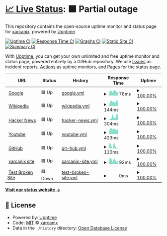 # [📈 Live Status](https://xarcanix.github.io/upptime): <!--live status--> **🟧 Partial outage**

This repository contains the open-source uptime monitor and status page for [xarcanix](https://xarcanix.github.io/upptime), powered by [Upptime](https://github.com/upptime/upptime).

[![Uptime CI](https://github.com/xarcanix/upptime/workflows/Uptime%20CI/badge.svg)](https://github.com/xarcanix/upptime/actions?query=workflow%3A%22Uptime+CI%22)
[![Response Time CI](https://github.com/xarcanix/upptime/workflows/Response%20Time%20CI/badge.svg)](https://github.com/xarcanix/upptime/actions?query=workflow%3A%22Response+Time+CI%22)
[![Graphs CI](https://github.com/xarcanix/upptime/workflows/Graphs%20CI/badge.svg)](https://github.com/xarcanix/upptime/actions?query=workflow%3A%22Graphs+CI%22)
[![Static Site CI](https://github.com/xarcanix/upptime/workflows/Static%20Site%20CI/badge.svg)](https://github.com/xarcanix/upptime/actions?query=workflow%3A%22Static+Site+CI%22)
[![Summary CI](https://github.com/xarcanix/upptime/workflows/Summary%20CI/badge.svg)](https://github.com/xarcanix/upptime/actions?query=workflow%3A%22Summary+CI%22)

With [Upptime](https://upptime.js.org), you can get your own unlimited and free uptime monitor and status page, powered entirely by a GitHub repository. We use [Issues](https://github.com/xarcanix/upptime/issues) as incident reports, [Actions](https://github.com/xarcanix/upptime/actions) as uptime monitors, and [Pages](https://xarcanix.github.io/upptime) for the status page.

<!--start: status pages-->
<!-- This summary is generated by Upptime (https://github.com/upptime/upptime) -->
<!-- Do not edit this manually, your changes will be overwritten -->
<!-- prettier-ignore -->
| URL | Status | History | Response Time | Uptime |
| --- | ------ | ------- | ------------- | ------ |
| <img alt="" src="https://icons.duckduckgo.com/ip3/www.google.com.ico" height="13"> [Google](https://www.google.com) | 🟩 Up | [google.yml](https://github.com/xarcanix/upptime/commits/HEAD/history/google.yml) | <details><summary><img alt="Response time graph" src="./graphs/google/response-time-week.png" height="20"> 78ms</summary><br><a href="https://xarcanix.github.io/upptime/history/google"><img alt="Response time 98" src="https://img.shields.io/endpoint?url=https%3A%2F%2Fraw.githubusercontent.com%2Fxarcanix%2Fupptime%2FHEAD%2Fapi%2Fgoogle%2Fresponse-time.json"></a><br><a href="https://xarcanix.github.io/upptime/history/google"><img alt="24-hour response time 81" src="https://img.shields.io/endpoint?url=https%3A%2F%2Fraw.githubusercontent.com%2Fxarcanix%2Fupptime%2FHEAD%2Fapi%2Fgoogle%2Fresponse-time-day.json"></a><br><a href="https://xarcanix.github.io/upptime/history/google"><img alt="7-day response time 78" src="https://img.shields.io/endpoint?url=https%3A%2F%2Fraw.githubusercontent.com%2Fxarcanix%2Fupptime%2FHEAD%2Fapi%2Fgoogle%2Fresponse-time-week.json"></a><br><a href="https://xarcanix.github.io/upptime/history/google"><img alt="30-day response time 96" src="https://img.shields.io/endpoint?url=https%3A%2F%2Fraw.githubusercontent.com%2Fxarcanix%2Fupptime%2FHEAD%2Fapi%2Fgoogle%2Fresponse-time-month.json"></a><br><a href="https://xarcanix.github.io/upptime/history/google"><img alt="1-year response time 98" src="https://img.shields.io/endpoint?url=https%3A%2F%2Fraw.githubusercontent.com%2Fxarcanix%2Fupptime%2FHEAD%2Fapi%2Fgoogle%2Fresponse-time-year.json"></a></details> | <details><summary><a href="https://xarcanix.github.io/upptime/history/google">100.00%</a></summary><a href="https://xarcanix.github.io/upptime/history/google"><img alt="All-time uptime 100.00%" src="https://img.shields.io/endpoint?url=https%3A%2F%2Fraw.githubusercontent.com%2Fxarcanix%2Fupptime%2FHEAD%2Fapi%2Fgoogle%2Fuptime.json"></a><br><a href="https://xarcanix.github.io/upptime/history/google"><img alt="24-hour uptime 100.00%" src="https://img.shields.io/endpoint?url=https%3A%2F%2Fraw.githubusercontent.com%2Fxarcanix%2Fupptime%2FHEAD%2Fapi%2Fgoogle%2Fuptime-day.json"></a><br><a href="https://xarcanix.github.io/upptime/history/google"><img alt="7-day uptime 100.00%" src="https://img.shields.io/endpoint?url=https%3A%2F%2Fraw.githubusercontent.com%2Fxarcanix%2Fupptime%2FHEAD%2Fapi%2Fgoogle%2Fuptime-week.json"></a><br><a href="https://xarcanix.github.io/upptime/history/google"><img alt="30-day uptime 100.00%" src="https://img.shields.io/endpoint?url=https%3A%2F%2Fraw.githubusercontent.com%2Fxarcanix%2Fupptime%2FHEAD%2Fapi%2Fgoogle%2Fuptime-month.json"></a><br><a href="https://xarcanix.github.io/upptime/history/google"><img alt="1-year uptime 100.00%" src="https://img.shields.io/endpoint?url=https%3A%2F%2Fraw.githubusercontent.com%2Fxarcanix%2Fupptime%2FHEAD%2Fapi%2Fgoogle%2Fuptime-year.json"></a></details>
| <img alt="" src="https://icons.duckduckgo.com/ip3/en.wikipedia.org.ico" height="13"> [Wikipedia](https://en.wikipedia.org) | 🟩 Up | [wikipedia.yml](https://github.com/xarcanix/upptime/commits/HEAD/history/wikipedia.yml) | <details><summary><img alt="Response time graph" src="./graphs/wikipedia/response-time-week.png" height="20"> 144ms</summary><br><a href="https://xarcanix.github.io/upptime/history/wikipedia"><img alt="Response time 204" src="https://img.shields.io/endpoint?url=https%3A%2F%2Fraw.githubusercontent.com%2Fxarcanix%2Fupptime%2FHEAD%2Fapi%2Fwikipedia%2Fresponse-time.json"></a><br><a href="https://xarcanix.github.io/upptime/history/wikipedia"><img alt="24-hour response time 138" src="https://img.shields.io/endpoint?url=https%3A%2F%2Fraw.githubusercontent.com%2Fxarcanix%2Fupptime%2FHEAD%2Fapi%2Fwikipedia%2Fresponse-time-day.json"></a><br><a href="https://xarcanix.github.io/upptime/history/wikipedia"><img alt="7-day response time 144" src="https://img.shields.io/endpoint?url=https%3A%2F%2Fraw.githubusercontent.com%2Fxarcanix%2Fupptime%2FHEAD%2Fapi%2Fwikipedia%2Fresponse-time-week.json"></a><br><a href="https://xarcanix.github.io/upptime/history/wikipedia"><img alt="30-day response time 203" src="https://img.shields.io/endpoint?url=https%3A%2F%2Fraw.githubusercontent.com%2Fxarcanix%2Fupptime%2FHEAD%2Fapi%2Fwikipedia%2Fresponse-time-month.json"></a><br><a href="https://xarcanix.github.io/upptime/history/wikipedia"><img alt="1-year response time 204" src="https://img.shields.io/endpoint?url=https%3A%2F%2Fraw.githubusercontent.com%2Fxarcanix%2Fupptime%2FHEAD%2Fapi%2Fwikipedia%2Fresponse-time-year.json"></a></details> | <details><summary><a href="https://xarcanix.github.io/upptime/history/wikipedia">100.00%</a></summary><a href="https://xarcanix.github.io/upptime/history/wikipedia"><img alt="All-time uptime 100.00%" src="https://img.shields.io/endpoint?url=https%3A%2F%2Fraw.githubusercontent.com%2Fxarcanix%2Fupptime%2FHEAD%2Fapi%2Fwikipedia%2Fuptime.json"></a><br><a href="https://xarcanix.github.io/upptime/history/wikipedia"><img alt="24-hour uptime 100.00%" src="https://img.shields.io/endpoint?url=https%3A%2F%2Fraw.githubusercontent.com%2Fxarcanix%2Fupptime%2FHEAD%2Fapi%2Fwikipedia%2Fuptime-day.json"></a><br><a href="https://xarcanix.github.io/upptime/history/wikipedia"><img alt="7-day uptime 100.00%" src="https://img.shields.io/endpoint?url=https%3A%2F%2Fraw.githubusercontent.com%2Fxarcanix%2Fupptime%2FHEAD%2Fapi%2Fwikipedia%2Fuptime-week.json"></a><br><a href="https://xarcanix.github.io/upptime/history/wikipedia"><img alt="30-day uptime 100.00%" src="https://img.shields.io/endpoint?url=https%3A%2F%2Fraw.githubusercontent.com%2Fxarcanix%2Fupptime%2FHEAD%2Fapi%2Fwikipedia%2Fuptime-month.json"></a><br><a href="https://xarcanix.github.io/upptime/history/wikipedia"><img alt="1-year uptime 99.99%" src="https://img.shields.io/endpoint?url=https%3A%2F%2Fraw.githubusercontent.com%2Fxarcanix%2Fupptime%2FHEAD%2Fapi%2Fwikipedia%2Fuptime-year.json"></a></details>
| <img alt="" src="https://icons.duckduckgo.com/ip3/news.ycombinator.com.ico" height="13"> [Hacker News](https://news.ycombinator.com) | 🟩 Up | [hacker-news.yml](https://github.com/xarcanix/upptime/commits/HEAD/history/hacker-news.yml) | <details><summary><img alt="Response time graph" src="./graphs/hacker-news/response-time-week.png" height="20"> 304ms</summary><br><a href="https://xarcanix.github.io/upptime/history/hacker-news"><img alt="Response time 277" src="https://img.shields.io/endpoint?url=https%3A%2F%2Fraw.githubusercontent.com%2Fxarcanix%2Fupptime%2FHEAD%2Fapi%2Fhacker-news%2Fresponse-time.json"></a><br><a href="https://xarcanix.github.io/upptime/history/hacker-news"><img alt="24-hour response time 428" src="https://img.shields.io/endpoint?url=https%3A%2F%2Fraw.githubusercontent.com%2Fxarcanix%2Fupptime%2FHEAD%2Fapi%2Fhacker-news%2Fresponse-time-day.json"></a><br><a href="https://xarcanix.github.io/upptime/history/hacker-news"><img alt="7-day response time 304" src="https://img.shields.io/endpoint?url=https%3A%2F%2Fraw.githubusercontent.com%2Fxarcanix%2Fupptime%2FHEAD%2Fapi%2Fhacker-news%2Fresponse-time-week.json"></a><br><a href="https://xarcanix.github.io/upptime/history/hacker-news"><img alt="30-day response time 324" src="https://img.shields.io/endpoint?url=https%3A%2F%2Fraw.githubusercontent.com%2Fxarcanix%2Fupptime%2FHEAD%2Fapi%2Fhacker-news%2Fresponse-time-month.json"></a><br><a href="https://xarcanix.github.io/upptime/history/hacker-news"><img alt="1-year response time 277" src="https://img.shields.io/endpoint?url=https%3A%2F%2Fraw.githubusercontent.com%2Fxarcanix%2Fupptime%2FHEAD%2Fapi%2Fhacker-news%2Fresponse-time-year.json"></a></details> | <details><summary><a href="https://xarcanix.github.io/upptime/history/hacker-news">100.00%</a></summary><a href="https://xarcanix.github.io/upptime/history/hacker-news"><img alt="All-time uptime 99.96%" src="https://img.shields.io/endpoint?url=https%3A%2F%2Fraw.githubusercontent.com%2Fxarcanix%2Fupptime%2FHEAD%2Fapi%2Fhacker-news%2Fuptime.json"></a><br><a href="https://xarcanix.github.io/upptime/history/hacker-news"><img alt="24-hour uptime 100.00%" src="https://img.shields.io/endpoint?url=https%3A%2F%2Fraw.githubusercontent.com%2Fxarcanix%2Fupptime%2FHEAD%2Fapi%2Fhacker-news%2Fuptime-day.json"></a><br><a href="https://xarcanix.github.io/upptime/history/hacker-news"><img alt="7-day uptime 100.00%" src="https://img.shields.io/endpoint?url=https%3A%2F%2Fraw.githubusercontent.com%2Fxarcanix%2Fupptime%2FHEAD%2Fapi%2Fhacker-news%2Fuptime-week.json"></a><br><a href="https://xarcanix.github.io/upptime/history/hacker-news"><img alt="30-day uptime 100.00%" src="https://img.shields.io/endpoint?url=https%3A%2F%2Fraw.githubusercontent.com%2Fxarcanix%2Fupptime%2FHEAD%2Fapi%2Fhacker-news%2Fuptime-month.json"></a><br><a href="https://xarcanix.github.io/upptime/history/hacker-news"><img alt="1-year uptime 99.89%" src="https://img.shields.io/endpoint?url=https%3A%2F%2Fraw.githubusercontent.com%2Fxarcanix%2Fupptime%2FHEAD%2Fapi%2Fhacker-news%2Fuptime-year.json"></a></details>
| <img alt="" src="https://icons.duckduckgo.com/ip3/www.youtube.com.ico" height="13"> [Youtube](https://www.youtube.com) | 🟩 Up | [youtube.yml](https://github.com/xarcanix/upptime/commits/HEAD/history/youtube.yml) | <details><summary><img alt="Response time graph" src="./graphs/youtube/response-time-week.png" height="20"> 423ms</summary><br><a href="https://xarcanix.github.io/upptime/history/youtube"><img alt="Response time 280" src="https://img.shields.io/endpoint?url=https%3A%2F%2Fraw.githubusercontent.com%2Fxarcanix%2Fupptime%2FHEAD%2Fapi%2Fyoutube%2Fresponse-time.json"></a><br><a href="https://xarcanix.github.io/upptime/history/youtube"><img alt="24-hour response time 1525" src="https://img.shields.io/endpoint?url=https%3A%2F%2Fraw.githubusercontent.com%2Fxarcanix%2Fupptime%2FHEAD%2Fapi%2Fyoutube%2Fresponse-time-day.json"></a><br><a href="https://xarcanix.github.io/upptime/history/youtube"><img alt="7-day response time 423" src="https://img.shields.io/endpoint?url=https%3A%2F%2Fraw.githubusercontent.com%2Fxarcanix%2Fupptime%2FHEAD%2Fapi%2Fyoutube%2Fresponse-time-week.json"></a><br><a href="https://xarcanix.github.io/upptime/history/youtube"><img alt="30-day response time 305" src="https://img.shields.io/endpoint?url=https%3A%2F%2Fraw.githubusercontent.com%2Fxarcanix%2Fupptime%2FHEAD%2Fapi%2Fyoutube%2Fresponse-time-month.json"></a><br><a href="https://xarcanix.github.io/upptime/history/youtube"><img alt="1-year response time 280" src="https://img.shields.io/endpoint?url=https%3A%2F%2Fraw.githubusercontent.com%2Fxarcanix%2Fupptime%2FHEAD%2Fapi%2Fyoutube%2Fresponse-time-year.json"></a></details> | <details><summary><a href="https://xarcanix.github.io/upptime/history/youtube">100.00%</a></summary><a href="https://xarcanix.github.io/upptime/history/youtube"><img alt="All-time uptime 100.00%" src="https://img.shields.io/endpoint?url=https%3A%2F%2Fraw.githubusercontent.com%2Fxarcanix%2Fupptime%2FHEAD%2Fapi%2Fyoutube%2Fuptime.json"></a><br><a href="https://xarcanix.github.io/upptime/history/youtube"><img alt="24-hour uptime 100.00%" src="https://img.shields.io/endpoint?url=https%3A%2F%2Fraw.githubusercontent.com%2Fxarcanix%2Fupptime%2FHEAD%2Fapi%2Fyoutube%2Fuptime-day.json"></a><br><a href="https://xarcanix.github.io/upptime/history/youtube"><img alt="7-day uptime 100.00%" src="https://img.shields.io/endpoint?url=https%3A%2F%2Fraw.githubusercontent.com%2Fxarcanix%2Fupptime%2FHEAD%2Fapi%2Fyoutube%2Fuptime-week.json"></a><br><a href="https://xarcanix.github.io/upptime/history/youtube"><img alt="30-day uptime 100.00%" src="https://img.shields.io/endpoint?url=https%3A%2F%2Fraw.githubusercontent.com%2Fxarcanix%2Fupptime%2FHEAD%2Fapi%2Fyoutube%2Fuptime-month.json"></a><br><a href="https://xarcanix.github.io/upptime/history/youtube"><img alt="1-year uptime 100.00%" src="https://img.shields.io/endpoint?url=https%3A%2F%2Fraw.githubusercontent.com%2Fxarcanix%2Fupptime%2FHEAD%2Fapi%2Fyoutube%2Fuptime-year.json"></a></details>
| <img alt="" src="https://icons.duckduckgo.com/ip3/github.com.ico" height="13"> [GitHub](https://github.com) | 🟩 Up | [git-hub.yml](https://github.com/xarcanix/upptime/commits/HEAD/history/git-hub.yml) | <details><summary><img alt="Response time graph" src="./graphs/git-hub/response-time-week.png" height="20"> 110ms</summary><br><a href="https://xarcanix.github.io/upptime/history/git-hub"><img alt="Response time 249" src="https://img.shields.io/endpoint?url=https%3A%2F%2Fraw.githubusercontent.com%2Fxarcanix%2Fupptime%2FHEAD%2Fapi%2Fgit-hub%2Fresponse-time.json"></a><br><a href="https://xarcanix.github.io/upptime/history/git-hub"><img alt="24-hour response time 32" src="https://img.shields.io/endpoint?url=https%3A%2F%2Fraw.githubusercontent.com%2Fxarcanix%2Fupptime%2FHEAD%2Fapi%2Fgit-hub%2Fresponse-time-day.json"></a><br><a href="https://xarcanix.github.io/upptime/history/git-hub"><img alt="7-day response time 110" src="https://img.shields.io/endpoint?url=https%3A%2F%2Fraw.githubusercontent.com%2Fxarcanix%2Fupptime%2FHEAD%2Fapi%2Fgit-hub%2Fresponse-time-week.json"></a><br><a href="https://xarcanix.github.io/upptime/history/git-hub"><img alt="30-day response time 116" src="https://img.shields.io/endpoint?url=https%3A%2F%2Fraw.githubusercontent.com%2Fxarcanix%2Fupptime%2FHEAD%2Fapi%2Fgit-hub%2Fresponse-time-month.json"></a><br><a href="https://xarcanix.github.io/upptime/history/git-hub"><img alt="1-year response time 249" src="https://img.shields.io/endpoint?url=https%3A%2F%2Fraw.githubusercontent.com%2Fxarcanix%2Fupptime%2FHEAD%2Fapi%2Fgit-hub%2Fresponse-time-year.json"></a></details> | <details><summary><a href="https://xarcanix.github.io/upptime/history/git-hub">100.00%</a></summary><a href="https://xarcanix.github.io/upptime/history/git-hub"><img alt="All-time uptime 99.30%" src="https://img.shields.io/endpoint?url=https%3A%2F%2Fraw.githubusercontent.com%2Fxarcanix%2Fupptime%2FHEAD%2Fapi%2Fgit-hub%2Fuptime.json"></a><br><a href="https://xarcanix.github.io/upptime/history/git-hub"><img alt="24-hour uptime 100.00%" src="https://img.shields.io/endpoint?url=https%3A%2F%2Fraw.githubusercontent.com%2Fxarcanix%2Fupptime%2FHEAD%2Fapi%2Fgit-hub%2Fuptime-day.json"></a><br><a href="https://xarcanix.github.io/upptime/history/git-hub"><img alt="7-day uptime 100.00%" src="https://img.shields.io/endpoint?url=https%3A%2F%2Fraw.githubusercontent.com%2Fxarcanix%2Fupptime%2FHEAD%2Fapi%2Fgit-hub%2Fuptime-week.json"></a><br><a href="https://xarcanix.github.io/upptime/history/git-hub"><img alt="30-day uptime 99.95%" src="https://img.shields.io/endpoint?url=https%3A%2F%2Fraw.githubusercontent.com%2Fxarcanix%2Fupptime%2FHEAD%2Fapi%2Fgit-hub%2Fuptime-month.json"></a><br><a href="https://xarcanix.github.io/upptime/history/git-hub"><img alt="1-year uptime 99.30%" src="https://img.shields.io/endpoint?url=https%3A%2F%2Fraw.githubusercontent.com%2Fxarcanix%2Fupptime%2FHEAD%2Fapi%2Fgit-hub%2Fuptime-year.json"></a></details>
| <img alt="" src="https://icons.duckduckgo.com/ip3/xarcanix.github.io.ico" height="13"> [xarcanix site](https://xarcanix.github.io/site/) | 🟩 Up | [xarcanix-site.yml](https://github.com/xarcanix/upptime/commits/HEAD/history/xarcanix-site.yml) | <details><summary><img alt="Response time graph" src="./graphs/xarcanix-site/response-time-week.png" height="20"> 92ms</summary><br><a href="https://xarcanix.github.io/upptime/history/xarcanix-site"><img alt="Response time 100" src="https://img.shields.io/endpoint?url=https%3A%2F%2Fraw.githubusercontent.com%2Fxarcanix%2Fupptime%2FHEAD%2Fapi%2Fxarcanix-site%2Fresponse-time.json"></a><br><a href="https://xarcanix.github.io/upptime/history/xarcanix-site"><img alt="24-hour response time 27" src="https://img.shields.io/endpoint?url=https%3A%2F%2Fraw.githubusercontent.com%2Fxarcanix%2Fupptime%2FHEAD%2Fapi%2Fxarcanix-site%2Fresponse-time-day.json"></a><br><a href="https://xarcanix.github.io/upptime/history/xarcanix-site"><img alt="7-day response time 92" src="https://img.shields.io/endpoint?url=https%3A%2F%2Fraw.githubusercontent.com%2Fxarcanix%2Fupptime%2FHEAD%2Fapi%2Fxarcanix-site%2Fresponse-time-week.json"></a><br><a href="https://xarcanix.github.io/upptime/history/xarcanix-site"><img alt="30-day response time 93" src="https://img.shields.io/endpoint?url=https%3A%2F%2Fraw.githubusercontent.com%2Fxarcanix%2Fupptime%2FHEAD%2Fapi%2Fxarcanix-site%2Fresponse-time-month.json"></a><br><a href="https://xarcanix.github.io/upptime/history/xarcanix-site"><img alt="1-year response time 100" src="https://img.shields.io/endpoint?url=https%3A%2F%2Fraw.githubusercontent.com%2Fxarcanix%2Fupptime%2FHEAD%2Fapi%2Fxarcanix-site%2Fresponse-time-year.json"></a></details> | <details><summary><a href="https://xarcanix.github.io/upptime/history/xarcanix-site">100.00%</a></summary><a href="https://xarcanix.github.io/upptime/history/xarcanix-site"><img alt="All-time uptime 100.00%" src="https://img.shields.io/endpoint?url=https%3A%2F%2Fraw.githubusercontent.com%2Fxarcanix%2Fupptime%2FHEAD%2Fapi%2Fxarcanix-site%2Fuptime.json"></a><br><a href="https://xarcanix.github.io/upptime/history/xarcanix-site"><img alt="24-hour uptime 100.00%" src="https://img.shields.io/endpoint?url=https%3A%2F%2Fraw.githubusercontent.com%2Fxarcanix%2Fupptime%2FHEAD%2Fapi%2Fxarcanix-site%2Fuptime-day.json"></a><br><a href="https://xarcanix.github.io/upptime/history/xarcanix-site"><img alt="7-day uptime 100.00%" src="https://img.shields.io/endpoint?url=https%3A%2F%2Fraw.githubusercontent.com%2Fxarcanix%2Fupptime%2FHEAD%2Fapi%2Fxarcanix-site%2Fuptime-week.json"></a><br><a href="https://xarcanix.github.io/upptime/history/xarcanix-site"><img alt="30-day uptime 100.00%" src="https://img.shields.io/endpoint?url=https%3A%2F%2Fraw.githubusercontent.com%2Fxarcanix%2Fupptime%2FHEAD%2Fapi%2Fxarcanix-site%2Fuptime-month.json"></a><br><a href="https://xarcanix.github.io/upptime/history/xarcanix-site"><img alt="1-year uptime 100.00%" src="https://img.shields.io/endpoint?url=https%3A%2F%2Fraw.githubusercontent.com%2Fxarcanix%2Fupptime%2FHEAD%2Fapi%2Fxarcanix-site%2Fuptime-year.json"></a></details>
| <img alt="" src="https://icons.duckduckgo.com/ip3/thissitedoesnotexist.koj.co.ico" height="13"> [Test Broken Site](https://thissitedoesnotexist.koj.co) | 🟥 Down | [test-broken-site.yml](https://github.com/xarcanix/upptime/commits/HEAD/history/test-broken-site.yml) | <details><summary><img alt="Response time graph" src="./graphs/test-broken-site/response-time-week.png" height="20"> 0ms</summary><br><a href="https://xarcanix.github.io/upptime/history/test-broken-site"><img alt="Response time 0" src="https://img.shields.io/endpoint?url=https%3A%2F%2Fraw.githubusercontent.com%2Fxarcanix%2Fupptime%2FHEAD%2Fapi%2Ftest-broken-site%2Fresponse-time.json"></a><br><a href="https://xarcanix.github.io/upptime/history/test-broken-site"><img alt="24-hour response time 0" src="https://img.shields.io/endpoint?url=https%3A%2F%2Fraw.githubusercontent.com%2Fxarcanix%2Fupptime%2FHEAD%2Fapi%2Ftest-broken-site%2Fresponse-time-day.json"></a><br><a href="https://xarcanix.github.io/upptime/history/test-broken-site"><img alt="7-day response time 0" src="https://img.shields.io/endpoint?url=https%3A%2F%2Fraw.githubusercontent.com%2Fxarcanix%2Fupptime%2FHEAD%2Fapi%2Ftest-broken-site%2Fresponse-time-week.json"></a><br><a href="https://xarcanix.github.io/upptime/history/test-broken-site"><img alt="30-day response time 0" src="https://img.shields.io/endpoint?url=https%3A%2F%2Fraw.githubusercontent.com%2Fxarcanix%2Fupptime%2FHEAD%2Fapi%2Ftest-broken-site%2Fresponse-time-month.json"></a><br><a href="https://xarcanix.github.io/upptime/history/test-broken-site"><img alt="1-year response time 0" src="https://img.shields.io/endpoint?url=https%3A%2F%2Fraw.githubusercontent.com%2Fxarcanix%2Fupptime%2FHEAD%2Fapi%2Ftest-broken-site%2Fresponse-time-year.json"></a></details> | <details><summary><a href="https://xarcanix.github.io/upptime/history/test-broken-site">100.00%</a></summary><a href="https://xarcanix.github.io/upptime/history/test-broken-site"><img alt="All-time uptime 100.00%" src="https://img.shields.io/endpoint?url=https%3A%2F%2Fraw.githubusercontent.com%2Fxarcanix%2Fupptime%2FHEAD%2Fapi%2Ftest-broken-site%2Fuptime.json"></a><br><a href="https://xarcanix.github.io/upptime/history/test-broken-site"><img alt="24-hour uptime 100.00%" src="https://img.shields.io/endpoint?url=https%3A%2F%2Fraw.githubusercontent.com%2Fxarcanix%2Fupptime%2FHEAD%2Fapi%2Ftest-broken-site%2Fuptime-day.json"></a><br><a href="https://xarcanix.github.io/upptime/history/test-broken-site"><img alt="7-day uptime 100.00%" src="https://img.shields.io/endpoint?url=https%3A%2F%2Fraw.githubusercontent.com%2Fxarcanix%2Fupptime%2FHEAD%2Fapi%2Ftest-broken-site%2Fuptime-week.json"></a><br><a href="https://xarcanix.github.io/upptime/history/test-broken-site"><img alt="30-day uptime 100.00%" src="https://img.shields.io/endpoint?url=https%3A%2F%2Fraw.githubusercontent.com%2Fxarcanix%2Fupptime%2FHEAD%2Fapi%2Ftest-broken-site%2Fuptime-month.json"></a><br><a href="https://xarcanix.github.io/upptime/history/test-broken-site"><img alt="1-year uptime 100.00%" src="https://img.shields.io/endpoint?url=https%3A%2F%2Fraw.githubusercontent.com%2Fxarcanix%2Fupptime%2FHEAD%2Fapi%2Ftest-broken-site%2Fuptime-year.json"></a></details>

<!--end: status pages-->

[**Visit our status website →**](https://xarcanix.github.io/upptime)

## 📄 License

- Powered by: [Upptime](https://github.com/upptime/upptime)
- Code: [MIT](./LICENSE) © [xarcanix](https://xarcanix.github.io/upptime)
- Data in the `./history` directory: [Open Database License](https://opendatacommons.org/licenses/odbl/1-0/)
